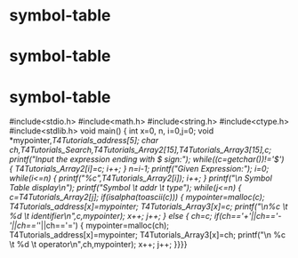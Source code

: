 # symbol-table
# symbol-table
# symbol-table
#include<stdio.h>
#include<math.h>
#include<string.h>
#include<ctype.h>
#include<stdlib.h>
void main()
{
 int x=0, n, i=0,j=0;
 void *mypointer,*T4Tutorials_address[5];
 char ch,T4Tutorials_Search,T4Tutorials_Array2[15],T4Tutorials_Array3[15],c;
 printf("Input the expression ending with $ sign:");
 while((c=getchar())!='$')
 {
  T4Tutorials_Array2[i]=c;
  i++;
 }
 n=i-1;
 printf("Given Expression:");
 i=0;
 while(i<=n)
 {
  printf("%c",T4Tutorials_Array2[i]);
  i++;
 }
 printf("\n Symbol Table display\n");
 printf("Symbol \t addr \t type");
 while(j<=n)
 {
  c=T4Tutorials_Array2[j];
  if(isalpha(toascii(c)))
  {
   mypointer=malloc(c);
   T4Tutorials_address[x]=mypointer;
   T4Tutorials_Array3[x]=c;
   printf("\n%c \t %d \t identifier\n",c,mypointer);
   x++;
   j++;
  }
  else
  {
   ch=c;
   if(ch=='+'||ch=='-'||ch=='*'||ch=='=')
   {
    mypointer=malloc(ch);
    T4Tutorials_address[x]=mypointer;
    T4Tutorials_Array3[x]=ch;
    printf("\n %c \t %d \t operator\n",ch,mypointer);
    x++;
    j++;
   }}}}
